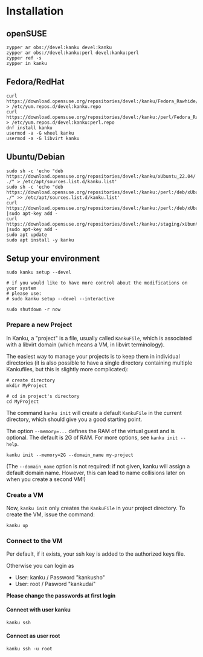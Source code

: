 # Installation

## openSUSE
<!--
    <h2>
    <a id="automatic-installation-with-yast-one-click-install" class="anchor" href="#automatic-installation-with-yast-one-click-install" aria-hidden="true">
      <span aria-hidden="true" class="octicon octicon-link"></span></a>Automatic installation with yast one-click-install</h2>

    <p>Simply search on <a id=ymp_link href="https://software.opensuse.org/package/kanku">software.opensuse.org</a> for your distribution and install the package</p>

    <h2><a id="manual-installation" class="anchor" href="#manual-installation" aria-hidden="true"><span aria-hidden="true" class="octicon octicon-link"></span></a>Manual installation</h2>

    <h3><a id="install-opensuse" class="anchor" href="#install-opensuse" aria-hidden="true"><span aria-hidden="true" class="octicon octicon-link"></span></a>openSUSE</h3>

    <pre><code>
-->


    zypper ar obs://devel:kanku devel:kanku
    zypper ar obs://devel:kanku:perl devel:kanku:perl
    zypper ref -s
    zypper in kanku


## Fedora/RedHat


    curl https://download.opensuse.org/repositories/devel:/kanku/Fedora_Rawhide/devel:kanku.repo > /etc/yum.repos.d/devel:kanku.repo
    curl https://download.opensuse.org/repositories/devel:/kanku:/perl/Fedora_Rawhide/devel:kanku:perl.repo > /etc/yum.repos.d/devel:kanku:perl.repo
    dnf install kanku
    usermod -a -G wheel kanku
    usermod -a -G libvirt kanku


## Ubuntu/Debian


    sudo sh -c 'echo "deb https://download.opensuse.org/repositories/devel:/kanku/xUbuntu_22.04/ ./" > /etc/apt/sources.list.d/kanku.list'
    sudo sh -c 'echo "deb https://download.opensuse.org/repositories/devel:/kanku:/perl:/deb/xUbuntu_22.04/ ./" >> /etc/apt/sources.list.d/kanku.list'
    curl https://download.opensuse.org/repositories/devel:/kanku:/perl:/deb/xUbuntu_22.04/Release.key |sudo apt-key add -
    curl https://download.opensuse.org/repositories/devel:/kanku:/staging/xUbuntu_22.04/Release.key   |sudo apt-key add -
    sudo apt update
    sudo apt install -y kanku


## Setup your environment

    sudo kanku setup --devel

    # if you would like to have more control about the modifications on your system
    # please use:
    # sudo kanku setup --devel --interactive

    sudo shutdown -r now


### Prepare a new Project

In Kanku, a "project" is a file, usually called `KankuFile`, which is
associated with a libvirt domain (which means a VM, in libvirt terminology).

The easiest way to manage your projects is to keep them in individual
directories (it is also possible to have a single directory containing
multiple Kankufiles, but this is slightly more complicated):

    # create directory
    mkdir MyProject

    # cd in project's directory
    cd MyProject

The command `kanku init` will create a default `KankuFile` in the current
directory, which should give you a good starting point.

The option `--memory=...` defines the RAM of the virtual guest and is optional.
The default is 2G of RAM. For more options, see `kanku init --help`.

    kanku init --memory=2G --domain_name my-project

(The `--domain_name` option is not required: if not given, kanku will assign
a default domain name. However, this can lead to name collisions later on when
you create a second VM!)


### Create a VM

Now, `kanku init` only creates the `KankuFile` in your project directory. To
create the VM, issue the command:

    kanku up


### Connect to the VM

Per default, if it exists, your ssh key is added to the authorized keys file.

Otherwise you can login as

* User: kanku / Password "kankusho"
* User: root / Pasword "kankudai"

**Please change the passwords at first login**


#### Connect with user kanku

    kanku ssh

#### Connect as user root

    kanku ssh -u root
